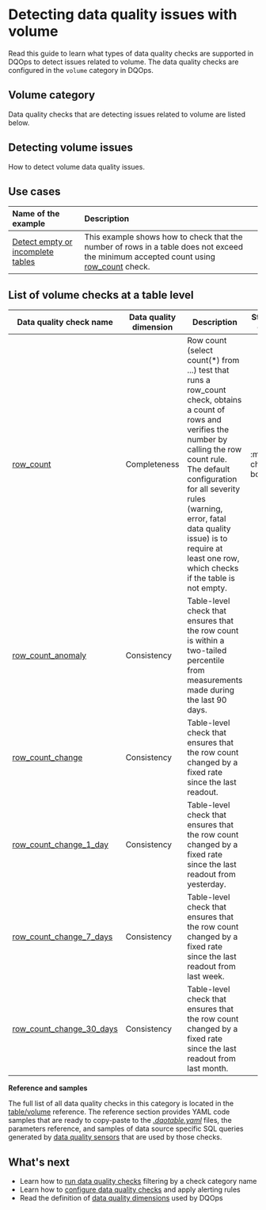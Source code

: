# Detecting data quality issues with volume
Read this guide to learn what types of data quality checks are supported in DQOps to detect issues related to volume.
The data quality checks are configured in the `volume` category in DQOps.

## Volume category
Data quality checks that are detecting issues related to volume are listed below.

## Detecting volume issues
How to detect volume data quality issues.

## Use cases
| **Name of the example**                                                                                    | **Description**                                                                                                                                                                |
|:-----------------------------------------------------------------------------------------------------------|:-------------------------------------------------------------------------------------------------------------------------------------------------------------------------------|
| [Detect empty or incomplete tables](../../examples/data-completeness/detect-empty-or-incomplete-tables.md) | This example shows how to check that the number of rows in a table does not exceed the minimum accepted count using [row_count](../../checks/table/volume/row-count.md) check. |

## List of volume checks at a table level
| Data quality check name | Data quality dimension | Description | Standard check |
|-------------------------|------------------------|-------------|-------|
|[row_count](../../checks/table/volume/row-count.md)|Completeness|Row count (select count(*) from ...) test that runs a row_count check, obtains a count of rows and verifies the number by calling the row count rule. The default configuration for all severity rules (warning, error, fatal data quality issue) is to require at least one row, which checks if the table is not empty.|:material-check-bold:|
|[row_count_anomaly](../../checks/table/volume/row-count-anomaly.md)|Consistency|Table-level check that ensures that the row count is within a two-tailed percentile from measurements made during the last 90 days.| |
|[row_count_change](../../checks/table/volume/row-count-change.md)|Consistency|Table-level check that ensures that the row count changed by a fixed rate since the last readout.| |
|[row_count_change_1_day](../../checks/table/volume/row-count-change-1-day.md)|Consistency|Table-level check that ensures that the row count changed by a fixed rate since the last readout from yesterday.| |
|[row_count_change_7_days](../../checks/table/volume/row-count-change-7-days.md)|Consistency|Table-level check that ensures that the row count changed by a fixed rate since the last readout from last week.| |
|[row_count_change_30_days](../../checks/table/volume/row-count-change-30-days.md)|Consistency|Table-level check that ensures that the row count changed by a fixed rate since the last readout from last month.| |


**Reference and samples**

The full list of all data quality checks in this category is located in the [table/volume](../../checks/table/volume/index.md) reference.
The reference section provides YAML code samples that are ready to copy-paste to the [*.dqotable.yaml*](../../reference/yaml/TableYaml.md) files,
the parameters reference, and samples of data source specific SQL queries generated by [data quality sensors](../definition-of-data-quality-sensors.md)
that are used by those checks.

## What's next
- Learn how to [run data quality checks](../running-data-quality-checks.md#targeting-a-category-of-checks) filtering by a check category name
- Learn how to [configure data quality checks](../configuring-data-quality-checks-and-rules.md) and apply alerting rules
- Read the definition of [data quality dimensions](../data-quality-dimensions.md) used by DQOps
